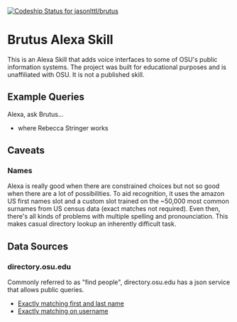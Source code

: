[ ![Codeship Status for jasonlttl/brutus](https://codeship.com/projects/c96289f0-630f-0134-ca04-362c74d9c9e8/status?branch=master)](https://codeship.com/projects/175253)

# Brutus Alexa Skill

This is an Alexa Skill that adds voice interfaces to some of OSU's public information systems.
The project was built for educational purposes and is unaffiliated with OSU. It is not a published skill.

## Example Queries

Alexa, ask Brutus...

* where Rebecca Stringer works

## Caveats

### Names

Alexa is really good when there are constrained choices but not so good when there are a lot of possibilities.
To aid recognition, it uses the amazon US first names slot and a custom slot trained on the ~50,000 most common
surnames from US census data (exact matches not required). Even then, there's all kinds of problems with multiple
spelling and pronounciation. This makes casual directory lookup an inherently difficult task.

## Data Sources

### directory.osu.edu

Commonly referred to as "find people", directory.osu.edu has a json service that allows public queries.

* [Exactly matching first and last name](https://directory.osu.edu/fpjson.php?firstname=Rebecca&lastname=Stringer)
* [Exactly matching on username](https://directory.osu.edu/fpjson.php?name_n=stringer.2)



